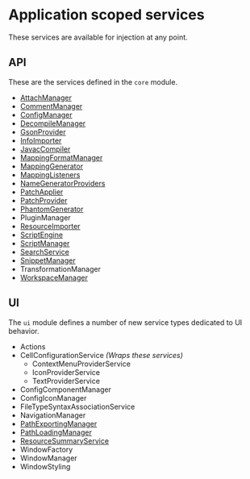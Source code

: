 # Application scoped services

These services are available for injection at any point.

## API

These are the services defined in the `core` module.

* [AttachManager](attachmanager.md)
* [CommentManager](commentmanager.md)
* [ConfigManager](configmanager.md)
* [DecompileManager](decompilemanager.md)
* [GsonProvider](gsonprovider.md)
* [InfoImporter](infoimporter.md)
* [JavacCompiler](javaccompiler.md)
* [MappingFormatManager](mappingformatmanager.md)
* [MappingGenerator](mappinggenerator.md)
* [MappingListeners](mappinglisteners.md)
* [NameGeneratorProviders](namegeneratorproviders.md)
* [PatchApplier](patchapplier.md)
* [PatchProvider](patchprovider.md)
* [PhantomGenerator](phantomgenerator.md)
* PluginManager
* [ResourceImporter](resourceimporter.md)
* [ScriptEngine](scriptengine.md)
* [ScriptManager](scriptmanager.md)
* [SearchService](searchservice.md)
* [SnippetManager](snippetmanager.md)
* TransformationManager
* [WorkspaceManager](workspacemanager.md)

## UI

The `ui` module defines a number of new service types dedicated to UI behavior.

* Actions
* CellConfigurationService _(Wraps these services)_
  * ContextMenuProviderService
  * IconProviderService
  * TextProviderService
* ConfigComponentManager
* ConfigIconManager
* FileTypeSyntaxAssociationService
* NavigationManager
* [PathExportingManager](pathexportingmanager.md)
* [PathLoadingManager](pathloadingmanager.md)
* [ResourceSummaryService](resourcesummaryservice.md)
* WindowFactory
* WindowManager
* WindowStyling